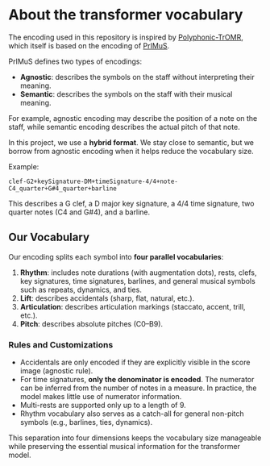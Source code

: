 # About the transformer vocabulary

The encoding used in this repository is inspired by [Polyphonic-TrOMR](https://github.com/NetEase/Polyphonic-TrOMR), which itself is based on the encoding of [PrIMuS](https://grfia.dlsi.ua.es/primus/).

PrIMuS defines two types of encodings:

- **Agnostic**: describes the symbols on the staff without interpreting their meaning.
- **Semantic**: describes the symbols on the staff with their musical meaning.

For example, agnostic encoding may describe the position of a note on the staff, while semantic encoding describes the actual pitch of that note.

In this project, we use a **hybrid format**. We stay close to semantic, but we borrow from agnostic encoding when it helps reduce the vocabulary size.

Example:

```
clef-G2+keySignature-DM+timeSignature-4/4+note-C4_quarter+G#4_quarter+barline
```

This describes a G clef, a D major key signature, a 4/4 time signature, two quarter notes (C4 and G#4), and a barline.

## Our Vocabulary

Our encoding splits each symbol into **four parallel vocabularies**:

1. **Rhythm**: includes note durations (with augmentation dots), rests, clefs, key signatures, time signatures, barlines, and general musical symbols such as repeats, dynamics, and ties.
2. **Lift**: describes accidentals (sharp, flat, natural, etc.).
3. **Articulation**: describes articulation markings (staccato, accent, trill, etc.).
4. **Pitch**: describes absolute pitches (C0–B9).

### Rules and Customizations

- Accidentals are only encoded if they are explicitly visible in the score image (agnostic rule).
- For time signatures, **only the denominator is encoded**. The numerator can be inferred from the number of notes in a measure. In practice, the model makes little use of numerator information.
- Multi-rests are supported only up to a length of 9.
- Rhythm vocabulary also serves as a catch-all for general non-pitch symbols (e.g., barlines, ties, dynamics).

This separation into four dimensions keeps the vocabulary size manageable while preserving the essential musical information for the transformer model.
